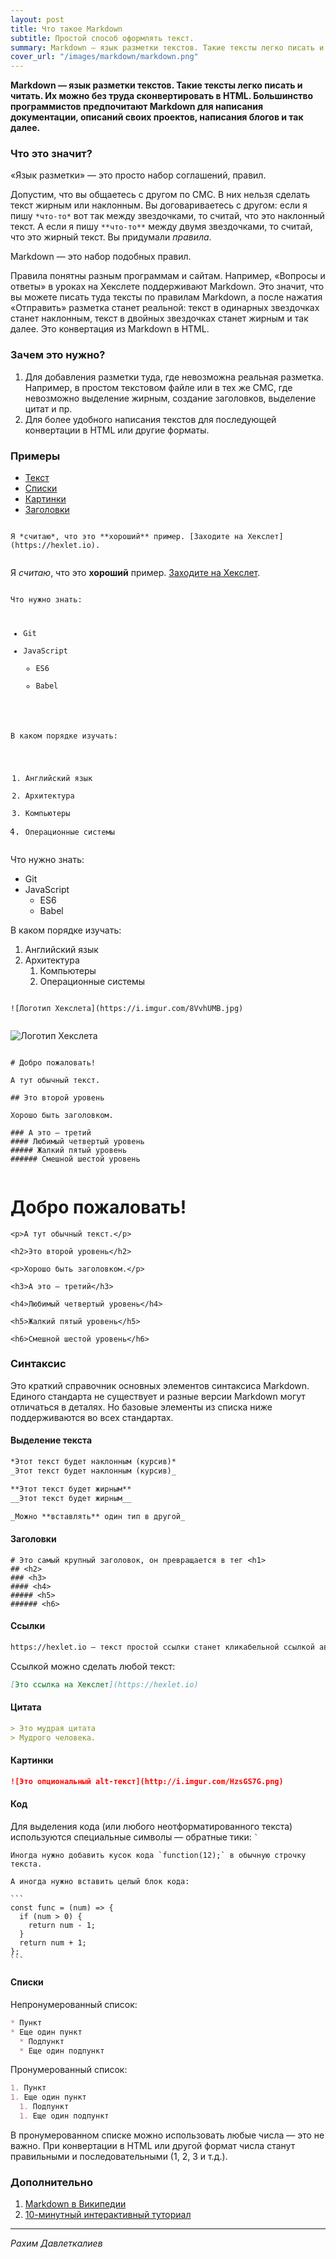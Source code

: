 ```yaml
---
layout: post
title: Что такое Markdown
subtitle: Простой способ оформлять текст.
summary: Markdown — язык разметки текстов. Такие тексты легко писать и читать. Их можно без труда сконвертировать в HTML.
cover_url: "/images/markdown/markdown.png"
---
```


**Markdown — язык разметки текстов. Такие тексты легко писать и читать. Их можно без труда сконвертировать в HTML. Большинство программистов предпочитают Markdown для написания документации, описаний своих проектов, написания блогов и так далее.**

### Что это значит?

«Язык разметки» — это просто набор соглашений, правил. 

Допустим, что вы общаетесь с другом по СМС. В них нельзя сделать текст жирным или наклонным. Вы договариваетесь с другом: если я пишу `*что-то*` вот так между звездочками, то считай, что это наклонный текст. А если я пишу `**что-то**` между двумя звездочками, то считай, что это жирный текст. Вы придумали *правила*.

Markdown — это набор подобных правил. 

Правила понятны разным программам и сайтам. Например, «Вопросы и ответы» в уроках на Хекслете поддерживают Markdown. Это значит, что вы можете писать туда тексты по правилам Markdown, а после нажатия «Отправить» разметка станет реальной: текст в одинарных звездочках станет наклонным, текст в двойных звездочках станет жирным и так далее. Это конвертация из Markdown в HTML.

### Зачем это нужно?

1. Для добавления разметки туда, где невозможна реальная разметка. Например, в простом текстовом файле или в тех же СМС, где невозможно выделение жирным, создание заголовков, выделение цитат и пр.
2. Для более удобного написания текстов для последующей конвертации в HTML или другие форматы.

### Примеры

<ul class="nav nav-pills mt-3 mb-2 flex-column flex-md-row" role="tablist">
  <li class="nav-item">
    <a class="nav-link active" data-toggle="tab" href="#text" role="tab">Текст</a>
  </li>
  <li class="nav-item">
    <a class="nav-link" data-toggle="tab" href="#lists" role="tab">Списки</a>
  </li>
  <li class="nav-item">
    <a class="nav-link" data-toggle="tab" href="#pics" role="tab">Картинки</a>
  </li>
  <li class="nav-item">
    <a class="nav-link" data-toggle="tab" href="#headers" role="tab">Заголовки</a>
  </li>
</ul>


<div class="tab-content hexlet_guides_examples">
  <div class="tab-pane active" id="text" role="tabpanel">

  <pre class="hexlet_guides_source"><code class="px-4">
Я *считаю*, что это **хороший** пример. [Заходите на Хекслет](https://hexlet.io).
  </code></pre>

  <div class="hexlet_guies_rendered px-4 py-2">
    <p>Я <em>считаю</em>, что это <strong>хороший</strong> пример. <a href="https://hexlet.io">Заходите на Хекслет</a>.</p>
  </div>
  </div>

  <div class="tab-pane" id="lists" role="tabpanel">
  <pre class="hexlet_guides_source"><code class="px-4">
Что нужно знать:

* Git 
* JavaScript
  * ES6
  * Babel

В каком порядке изучать:

1. Английский язык 
1. Архитектура
  1. Компьютеры
  1. Операционные системы
  </code></pre>

  <div class="hexlet_guies_rendered px-4 py-2">
    <p>Что нужно знать:</p>
    <ul>
    <li>Git </li>
    <li>JavaScript
    <ul>
    <li>ES6</li>
    <li>Babel</li></ul>
    </li>
    </ul>
    <p>В каком порядке изучать:</p>
    <ol>
    <li>Английский язык </li>
    <li>Архитектура
    <ol>
    <li>Компьютеры</li>
    <li>Операционные системы</li></ol>
    </li>
    </ol>
  </div>

  </div>
  <div class="tab-pane" id="pics" role="tabpanel">

  <pre class="hexlet_guides_source"><code class="px-4">
![Логотип Хекслета](https://i.imgur.com/8VvhUMB.jpg)
  </code></pre>
  <div class="hexlet_guies_rendered px-4 py-2">
    <p><img src="https://i.imgur.com/8VvhUMB.jpg" alt="Логотип Хекслета" /></p>
  </div>

  </div>
  <div class="tab-pane" id="headers" role="tabpanel">

  <pre class="hexlet_guides_source"><code class="px-4">
# Добро пожаловать!

А тут обычный текст.

## Это второй уровень

Хорошо быть заголовком.

### А это — третий
#### Любимый четвертый уровень
##### Жалкий пятый уровень
###### Смешной шестой уровень
  </code></pre>
  <div class="hexlet_guies_rendered px-4 py-2">
    <h1>Добро пожаловать!</h1>

    <p>А тут обычный текст.</p>

    <h2>Это второй уровень</h2>

    <p>Хорошо быть заголовком.</p>

    <h3>А это — третий</h3>

    <h4>Любимый четвертый уровень</h4>

    <h5>Жалкий пятый уровень</h5>

    <h6>Смешной шестой уровень</h6>
  </div>

  </div>
</div>

### Синтаксис

Это краткий справочник основных элементов синтаксиса Markdown. Единого стандарта не существует и разные версии Markdown могут отличаться в деталях. Но базовые элементы из списка ниже поддерживаются во всех стандартах.

#### Выделение текста

```markdown
*Этот текст будет наклонным (курсив)*
_Этот текст будет наклонным (курсив)_

**Этот текст будет жирным**
__Этот текст будет жирным__

_Можно **вставлять** один тип в другой_
```

#### Заголовки

```
# Это самый крупный заголовок, он превращается в тег <h1>
## <h2>
### <h3>
#### <h4>
##### <h5>
###### <h6>
```

#### Ссылки

```markdown
https://hexlet.io — текст простой ссылки станет кликабельной ссылкой автоматически
```

Ссылкой можно сделать любой текст:

```markdown
[Это ссылка на Хекслет](https://hexlet.io)
```

#### Цитата

```markdown
> Это мудрая цитата
> Мудрого человека.
```

#### Картинки

```markdown
![Это опциональный alt-текст](http://i.imgur.com/HzsGS7G.png)
```

#### Код

Для выделения кода (или любого неотформатированного текста) используются специальные символы — обратные тики: `` ` ``

```
Иногда нужно добавить кусок кода `function(12);` в обычную строчку текста.
```

<pre><code>А иногда нужно вставить целый блок кода:

&#96;&#96;&#96;
const func = (num) => {  
  if (num > 0) {  
    return num - 1;  
  }
  return num + 1;  
};  
&#96;&#96;&#96;
</code></pre>

#### Списки

Непронумерованный список:

```markdown
* Пункт 
* Еще один пункт
  * Подпункт
  * Еще один подпункт
```

Пронумерованный список:

```markdown
1. Пункт 
1. Еще один пункт
  1. Подпункт
  1. Еще один подпункт
```

В пронумерованном списке можно использовать любые числа — это не важно. При конвертации в HTML или другой формат числа станут правильными и последовательными (1, 2, 3 и т.д.).

### Дополнительно

1. [Markdown в Википедии](https://en.wikipedia.org/wiki/Markdown)
2. [10-минутный интерактивный туториал](http://commonmark.org/help/tutorial/)

---

*Рахим Давлеткалиев*
